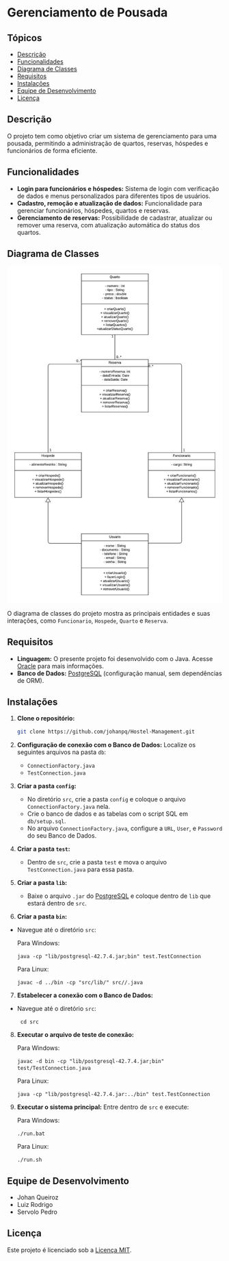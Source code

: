 # Gerenciamento de Pousada

## Tópicos

- [Descrição](#descrição)
- [Funcionalidades](#funcionalidades)
- [Diagrama de Classes](#diagrama-de-classes)
- [Requisitos](#requisitos)
- [Instalações](#instalações)
- [Equipe de Desenvolvimento](#equipe-de-desenvolvimento)
- [Licença](#licença)

## Descrição

O projeto tem como objetivo criar um sistema de gerenciamento para uma pousada, permitindo a administração de quartos, reservas, hóspedes e funcionários de forma eficiente. 

## Funcionalidades

- **Login para funcionários e hóspedes:** Sistema de login com verificação de dados e menus personalizados para diferentes tipos de usuários.
- **Cadastro, remoção e atualização de dados:** Funcionalidade para gerenciar funcionários, hóspedes, quartos e reservas.
- **Gerenciamento de reservas:** Possibilidade de cadastrar, atualizar ou remover uma reserva, com atualização automática do status dos quartos.

## Diagrama de Classes

![Diagrama de Classes](./DiagramaDeClassePousada.jpeg)

O diagrama de classes do projeto mostra as principais entidades e suas interações, como `Funcionario`, `Hospede`, `Quarto` e `Reserva`.

## Requisitos

- **Linguagem:** O presente projeto foi desenvolvido com o Java. Acesse [Oracle](https://www.oracle.com/br/java/) para mais informações.
- **Banco de Dados:** [PostgreSQL](https://www.postgresql.org/download/) (configuração manual, sem dependências de ORM).

## Instalações

1. **Clone o repositório:**
   ```bash
   git clone https://github.com/johanpq/Hostel-Management.git
2. **Configuração de conexão com o Banco de Dados:** Localize os seguintes arquivos na pasta `db`:
   - `ConnectionFactory.java`
   - `TestConnection.java` 
3. **Criar a pasta `config`:**
   - No diretório `src`, crie a pasta `config` e coloque o arquivo `ConnectionFactory.java` nela.
   - Crie o banco de dados e as tabelas com o script SQL em `db/setup.sql`.
   - No arquivo `ConnectionFactory.java`, configure a `URL`, `User`, e `Password` do seu Banco de Dados.
4. **Criar a pasta `test`:**
    - Dentro de `src`, crie a pasta `test` e mova o arquivo `TestConnection.java` para essa pasta.

5. **Criar a pasta `lib`:**
   - Baixe o arquivo `.jar` do [PostgreSQL](https://jdbc.postgresql.org/download/) e coloque dentro de `lib` que estará dentro de `src`.

6. **Criar a pasta `bin`:**

- Navegue até o diretório `src`:

   Para Windows:

      java -cp "lib/postgresql-42.7.4.jar;bin" test.TestConnection

   Para Linux:

      javac -d ../bin -cp "src/lib/" src//.java
    
7. **Estabelecer a conexão com o Banco de Dados:**
  
- Navegue até o diretório `src`:

       cd src

8. **Executar o arquivo de teste de conexão:**

   Para Windows:

       javac -d bin -cp "lib/postgresql-42.7.4.jar;bin" test/TestConnection.java

    Para Linux:

       java -cp "lib/postgresql-42.7.4.jar:../bin" test.TestConnection
  
9. **Executar o sistema principal:** Entre dentro de `src` e execute:
   
   Para Windows:
   
       ./run.bat
   Para Linux:
                                                                                                                        
       ./run.sh

## Equipe de Desenvolvimento

- Johan Queiroz
- Luiz Rodrigo
- Servolo Pedro

## Licença

Este projeto é licenciado sob a [Licença MIT](LICENSE).

